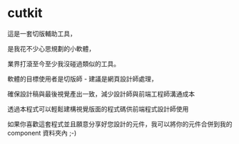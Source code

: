 # cutkit

這是一套切版輔助工具，

是我花不少心思規劃的小軟體，

業界打滾至今至少我沒碰過類似的工具。

軟體的目標使用者是切版師 - 建議是網頁設計師處理，

確保設計稿與最後視覺產出一致，減少設計師與前端工程師溝通成本

透過本程式可以輕鬆建構視覺版面的程式碼供前端程式設計師使用

如果你喜歡這套程式並且願意分享好您設計的元件，我可以將你的元件合併到我的 component 資料夾內 ;-)